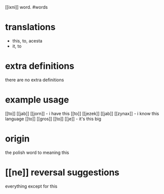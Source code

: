 [[ixni]] word.
#words
# translations
- this, to, acesta
- it, to
# extra definitions
there are no extra definitions
# example usage
[[to]] [[jab]] [[jorn]] - i have this
[[to]] [[jezek]] [[jab]] [[zynax]] - i know this language
[[to]] [[gros]] [[to]] [[je]] - it's this big
# origin
the polish word to meaning this
# [[ne]] reversal suggestions 
everything except for this